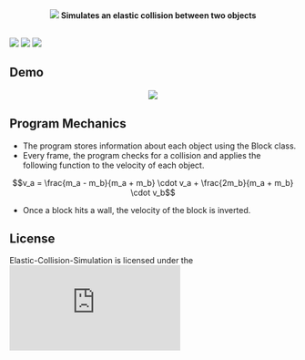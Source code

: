 <div align="center">
<img src="https://user-images.githubusercontent.com/49791407/186037770-d505c44c-3725-43bd-ba46-d08035277255.png">
<b>Simulates an elastic collision between two objects</b>
</div>
<br>

![](https://img.shields.io/badge/Python-3776AB?style=flat&logo=python&logoColor=blue&color=white) 
![](https://img.shields.io/tokei/lines/github/AJM432/Elastic-Collision-Simulation) 
![](https://img.shields.io/github/repo-size/AJM432/Elastic-Collision-Simulation?style=flat)

## Demo
<div align="center">
<img src="https://user-images.githubusercontent.com/49791407/163589307-2b7e0575-63cb-4824-9abd-0b8e6167df97.gif" style="border: 1px solid white">
</div>

## Program Mechanics
- The program stores information about each object using the Block class.
- Every frame, the program checks for a collision and applies the following function to the velocity of each object.

$$v_a = \frac{m_a - m_b}{m_a + m_b} \cdot v_a + \frac{2m_b}{m_a + m_b} \cdot v_b$$

- Once a block hits a wall, the velocity of the block is inverted.

## License

Elastic-Collision-Simulation is licensed under the ![MIT License](https://github.com/AJM432/Elastic-Collision-Simulation/blob/main/LICENSE.md)
